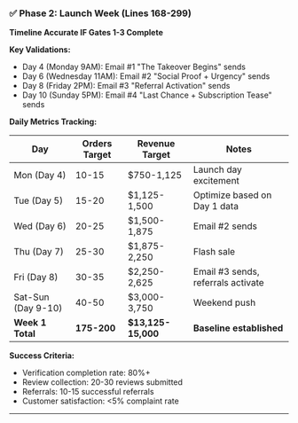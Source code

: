### ✅ **Phase 2: Launch Week (Lines 168-299)**

**Timeline Accurate IF Gates 1-3 Complete**

**Key Validations:**

- Day 4 (Monday 9AM): Email #1 "The Takeover Begins" sends
- Day 6 (Wednesday 11AM): Email #2 "Social Proof + Urgency" sends
- Day 8 (Friday 2PM): Email #3 "Referral Activation" sends
- Day 10 (Sunday 5PM): Email #4 "Last Chance + Subscription Tease" sends

**Daily Metrics Tracking:**

| Day | Orders Target | Revenue Target | Notes |
|-----|---------------|----------------|-------|
| Mon (Day 4) | 10-15 | $750-1,125 | Launch day excitement |
| Tue (Day 5) | 15-20 | $1,125-1,500 | Optimize based on Day 1 data |
| Wed (Day 6) | 20-25 | $1,500-1,875 | Email #2 sends |
| Thu (Day 7) | 25-30 | $1,875-2,250 | Flash sale |
| Fri (Day 8) | 30-35 | $2,250-2,625 | Email #3 sends, referrals activate |
| Sat-Sun (Day 9-10) | 40-50 | $3,000-3,750 | Weekend push |
| **Week 1 Total** | **175-200** | **$13,125-15,000** | **Baseline established** |

**Success Criteria:**

- Verification completion rate: 80%+
- Review collection: 20-30 reviews submitted
- Referrals: 10-15 successful referrals
- Customer satisfaction: <5% complaint rate

---
